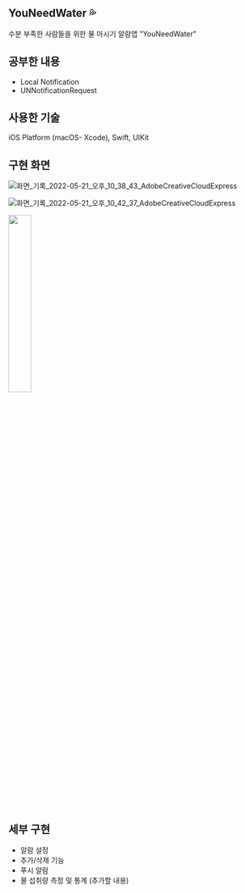 ## YouNeedWater 💦

수분 부족한 사람들을 위한 물 마시기 알람앱 "YouNeedWater" 



## 공부한 내용

- Local Notification 
- UNNotificationRequest


## 사용한 기술
iOS Platform (macOS- Xcode), Swift, UIKit


## 구현 화면

![화면_기록_2022-05-21_오후_10_38_43_AdobeCreativeCloudExpress](https://user-images.githubusercontent.com/93962252/169655454-989be715-1e75-48f1-9bbf-aa49f24f6651.gif)

![화면_기록_2022-05-21_오후_10_42_37_AdobeCreativeCloudExpress](https://user-images.githubusercontent.com/93962252/169655457-845b79d9-db8a-4caa-928a-9241398698d5.gif)

<img src="https://user-images.githubusercontent.com/93962252/169654934-4fcf485d-5586-4cc0-9815-6eebf2a443df.png" width="30%" height="30%"/>


## 세부 구현
- 알람 설정
- 추가/삭제 기능
- 푸시 알람
- 물 섭취량 측정 및 통계 (추가할 내용)
